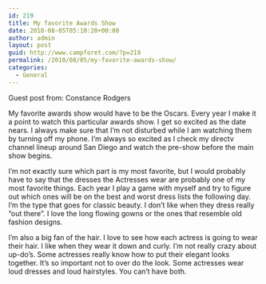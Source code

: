 ```yaml
---
id: 219
title: My favorite Awards Show
date: 2010-08-05T05:10:20+00:00
author: admin
layout: post
guid: http://www.campforet.com/?p=219
permalink: /2010/08/05/my-favorite-awards-show/
categories:
  - General
---
```

Guest post from: Constance Rodgers

My favorite awards show would have to be the Oscars. Every year I make it a point to watch this particular awards show. I get so excited as the date nears. I always make sure that I&#8217;m not disturbed while I am watching them by turning off my phone. I&#8217;m always so excited as I check my directv channel lineup around San Diego and watch the pre-show before the main show begins.

I&#8217;m not exactly sure which part is my most favorite, but I would probably have to say that the dresses the Actresses wear are probably one of my most favorite things. Each year I play a game with myself and try to figure out which ones will be on the best and worst dress lists the following day. I&#8217;m the type that goes for classic beauty. I don&#8217;t like when they dress really &#8220;out there&#8221;. I love the long flowing gowns or the ones that resemble old fashion designs.

I&#8217;m also a big fan of the hair. I love to see how each actress is going to wear their hair. I like when they wear it down and curly. I&#8217;m not really crazy about up-do&#8217;s. Some actresses really know how to put their elegant looks together. It&#8217;s so important not to over do the look. Some actresses wear loud dresses and loud hairstyles. You can&#8217;t have both.